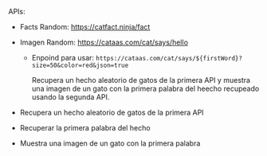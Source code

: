 APIs:

- Facts Random: https://catfact.ninja/fact
- Imagen Random: https://cataas.com/cat/says/hello

  - Enpoind para usar: `https://cataas.com/cat/says/${firstWord}?size=50&color=red&json=true`

    Recupera un hecho aleatorio de gatos de la primera API y muestra una imagen de un gato con la primera palabra del heecho recupeado usando la segunda API.

- Recupera un hecho aleatorio de gatos de la primera API
- Recuperar la primera palabra del hecho
- Muestra una imagen de un gato con la primera palabra
